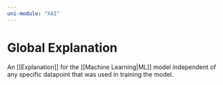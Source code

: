 ```yaml
---
uni-module: "XAI"
---
```


# Global Explanation

An [[Explanation]] for the [[Machine Learning|ML]] model independent of any specific datapoint that was used in training the model.
